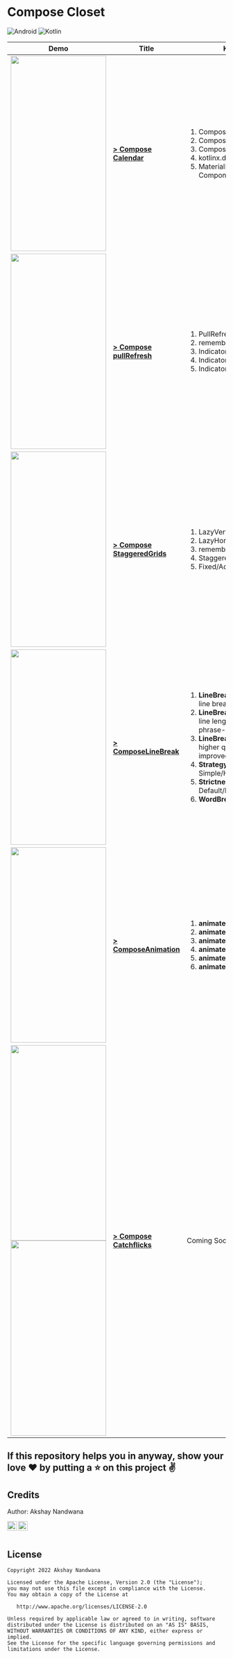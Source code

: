 # Compose Closet

![Android](https://img.shields.io/badge/Android-3DDC84?style=for-the-badge&logo=android&logoColor=white)
![Kotlin](https://img.shields.io/badge/kotlin-%237F52FF.svg?style=for-the-badge&logo=kotlin&logoColor=white)


| Demo | Title | Key Takeaways |
| ---- | --- | --- |
| <img src="/Screenshots/ComposeCalendarScreen.gif" width="220" height="450"/> | **[> Compose Calendar](Compose-Calendar/)** | <ol><li>Compose Column</li><li>Compose Text</li><li>Compose Button</li><li>kotlinx.datetime Library</li><li>MaterialDatePicker Material Component</li></ol> |
| <img src="/Screenshots/ComposePullRefresh.gif" width="220" height="450"/> | **[> Compose pullRefresh](ComposePullRefresh/)** | <ol><li>PullRefreshIndicator</li><li>rememberPullRefreshState</li><li>Indicator Size Scaling</li><li>Indicator's Arc and Arrow Color</li><li>Indicator's Background Color</li></ol> |
| <img src="/Screenshots/ComposeStaggeredGrids.gif" width="220" height="450"/> | **[> Compose StaggeredGrids](ComposeStaggeredGrids/)** | <ol><li>LazyVerticalStaggeredGrid</li><li>LazyHorizontalStaggeredGrid</li><li>rememberLazyStaggeredGridState</li><li>StaggeredGridCells</li><li>Fixed/Adaptive</li></ol> |
| <img src="/Screenshots/ComposeLineBreak.png" width="220" height="450"/> | **[> ComposeLineBreak](ComposeLineBreak/)** | <ol><li>**LineBreak.Simple** - greedy, fast line breaking algorithm</li><li>**LineBreak.Heading** - Balanced line lengths, hyphenation, and phrase-based breaking</li><li>**LineBreak.Paragraph** - Slower, higher quality line breaking for improved readability</li><li>**Strategy** - Simple/HighQuality/Balanced</li><li>**Strictness** - Default/Loose/Normal/Strict</li><li>**WordBreak** - Default/Phrase</li></ol> |
| <img src="/Screenshots/ComposeAnimation.gif" width="220" height="450"/> | **[> ComposeAnimation](ComposeAnimation/)** | <ol><li>**animateColorAsState**</li><li>**animateFloatAsState**</li><li>**animateDpAsState**</li><li>**animateIntAsState**</li><li>**animateRectAsState**</li><li>**animateSizeAsState**</li></ol> |
| <img src="/Screenshots/ComposeCatchflicksHome.png" width="220" height="450"/> <img src="/Screenshots/ComposeCatchflicksHome2.png" width="220" height="450"/> | **[> Compose Catchflicks](ComposeCatchflicks/)** | Coming Soon |


## If this repository helps you in anyway, show your love :heart: by putting a :star: on this project :v:

## Credits
Author: Akshay Nandwana

<a href="https://twitter.com/akshay81844">
  <img align="left" alt="Akshay's Twitter" width="22px" src="https://cdn.jsdelivr.net/npm/simple-icons@v3/icons/twitter.svg" />
</a>
<a href="https://www.linkedin.com/in/anandwana001/">
  <img align="left" alt="Akshay's Linkdein" width="22px" src="https://cdn.jsdelivr.net/npm/simple-icons@v3/icons/linkedin.svg" />
</a>
<br><br>

## License

    Copyright 2022 Akshay Nandwana

    Licensed under the Apache License, Version 2.0 (the "License");
    you may not use this file except in compliance with the License.
    You may obtain a copy of the License at

       http://www.apache.org/licenses/LICENSE-2.0

    Unless required by applicable law or agreed to in writing, software
    distributed under the License is distributed on an "AS IS" BASIS,
    WITHOUT WARRANTIES OR CONDITIONS OF ANY KIND, either express or implied.
    See the License for the specific language governing permissions and
    limitations under the License.
